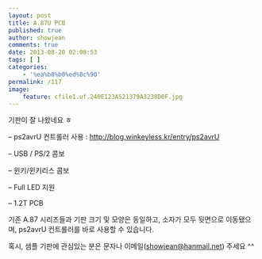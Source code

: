 ```yaml
---
layout: post
title: A.87U PCB
published: true
author: showjean
comments: true
date: 2013-08-20 02:08:53
tags: [ ]
categories:
    - '%ea%b8%b0%ed%8c%90'
permalink: /117
image:
    feature: cfile1.uf.240E123A521379A3238D0F.jpg
---
```

기판이 잘 나왔네요 ㅎ






  







  







  







  







  






&#8211; ps2avrU 컨트롤러 사용 :&nbsp;http://blog.winkeyless.kr/entry/ps2avrU



&#8211; USB / PS/2 콤보&nbsp;



&#8211; 윈키/윈키리스 콤보



&#8211; Full LED 지원



&#8211; 1.2T PCB



기존 A.87 시리즈들과 기판 크기 및 모양은 동일하고, 소자가 모두 뒷면으로 이동됐으며, ps2avrU 컨트롤러를 바로 사용할 수 있습니다.



혹시, 샘플 기판에 관심있는 분은 문자나 이메일(showjean@hanmail.net) 주세요 ^^